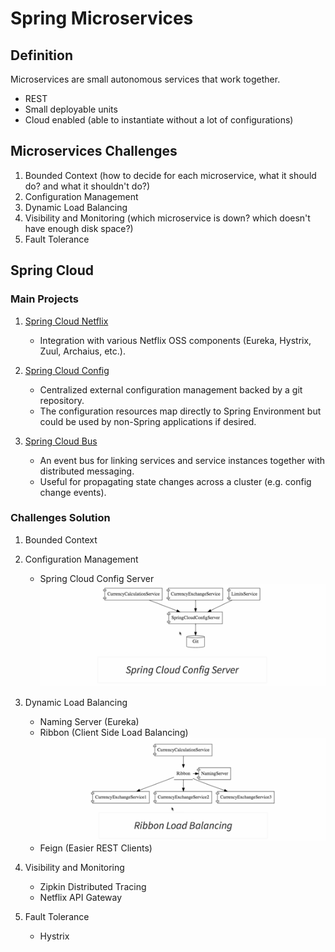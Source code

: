 # Spring Microservices

## Definition

Microservices are small autonomous services that work together.
  * REST
  * Small deployable units
  * Cloud enabled (able to instantiate without a lot of configurations)

## Microservices Challenges

1. Bounded Context (how to decide for each microservice, what it should do? and what it shouldn't do?)
2. Configuration Management
3. Dynamic Load Balancing
4. Visibility and Monitoring (which microservice is down? which doesn't have enough disk space?)
5. Fault Tolerance

## Spring Cloud

### Main Projects

1. [Spring Cloud Netflix](https://spring.io/projects/spring-cloud-netflix)
   * Integration with various Netflix OSS components (Eureka, Hystrix, Zuul, Archaius, etc.).

2. [Spring Cloud Config](https://spring.io/projects/spring-cloud-config)
   * Centralized external configuration management backed by a git repository. 
   * The configuration resources map directly to Spring Environment but could be used by non-Spring applications if desired.

3. [Spring Cloud Bus](https://spring.io/projects/spring-cloud-bus)
   * An event bus for linking services and service instances together with distributed messaging. 
   * Useful for propagating state changes across a cluster (e.g. config change events).

### Challenges Solution

1. Bounded Context
2. Configuration Management
   * Spring Cloud Config Server
   ![](https://github.com/shamy1st/spring-microservices/blob/main/images/spring-cloud-config-server.png)

3. Dynamic Load Balancing
   * Naming Server (Eureka)
   * Ribbon (Client Side Load Balancing)
   ![](https://github.com/shamy1st/spring-microservices/blob/main/images/ribbon-load-balancing.png)
   * Feign (Easier REST Clients)

4. Visibility and Monitoring
   * Zipkin Distributed Tracing
   * Netflix API Gateway

5. Fault Tolerance
   * Hystrix
